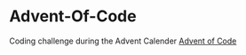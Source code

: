 # Advent-Of-Code

Coding challenge during the Advent Calender
[Advent of Code](https://adventofcode.com/2022)
